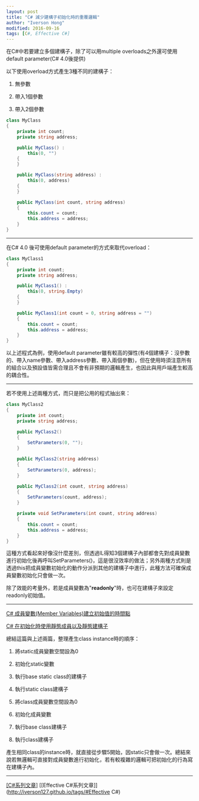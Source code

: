 ```yaml
---
layout: post
title: "C# 減少建構子初始化時的重覆邏輯"
author: "Iverson Hong"
modified: 2016-09-16
tags: [C#, Effective C#]
---
```


在C#中若要建立多個建構子，除了可以用multiple overloads之外還可使用default parameter(C# 4.0後提供)

以下使用overload方式產生3種不同的建構子：

1. 無參數

2. 帶入1個參數

3. 帶入2個參數

~~~csharp
class MyClass
{
    private int count;
    private string address;

    public MyClass() :
        this(0, "")
    {
    }

    public MyClass(string address) :
        this(0, address)
    {
    }

    public MyClass(int count, string address)
    {
        this.count = count;
        this.address = address;
    }
}
~~~

----------

在C# 4.0 後可使用default parameter的方式來取代overload：

~~~csharp
class MyClass1
{
    private int count;
    private string address;

    public MyClass1() :
        this(0, string.Empty)
    {
    }

    public MyClass1(int count = 0, string address = "")
    {
        this.count = count;
        this.address = address;
    }
}
~~~

以上述程式為例，使用default parameter雖有較高的彈性(有4個建構子：沒參數的、帶入name參數、帶入address參數、帶入兩個參數)，但在使用時須注意所有的組合以及預設值皆需合理且不會有非預期的邏輯產生，也因此與用戶端產生較高的耦合性。

----------

若不使用上述兩種方式，而只是把公用的程式抽出來：

~~~csharp
class MyClass2
{
    private int count;
    private string address;

    public MyClass2() 
    {
        SetParameters(0, "");
    }

    public MyClass2(string address)
    {
        SetParameters(0, address);
    }

    public MyClass2(int count, string address)
    {
        SetParameters(count, address);
    }

    private void SetParameters(int count, string address)
    {
        this.count = count;
        this.address = address;
    }
}
~~~

這種方式看起來好像沒什麼差別，但透過IL得知3個建構子內部都會先對成員變數進行初始化後再呼叫SetParameters()，這是很沒效率的做法；另外兩種方式則是透過this把成員變數初始化的動作分派到其他的建構子中進行，此種方法可確保成員變數初始化只會做一次。

除了效能的考量外，若是成員變數為"**readonly**"時，也可在建構子來設定readonly初始值。

----------

[C# 成員變數(Member Variables)建立初始值的時間點](http://iverson127.github.io/CSharp_Effective_Item12/)

[C# 在初始化時使用靜態成員以及靜態建構子](http://iverson127.github.io/CSharp_Effective_Item13/)

總結這篇與上述兩篇，整理產生class instance時的順序：

1. 將static成員變數空間設為0

2. 初始化static變數

3. 執行base static class的建構子

4. 執行static class建構子

5. 將class成員變數空間設為0

6. 初始化成員變數

7. 執行base class建構子

8. 執行class建構子

產生相同class的instance時，就直接從步驟5開始，因static只會做一次。總結來說若無邏輯可直接對成員變數進行初始化，若有較複雜的邏輯可把初始化的行為寫在建構子內。

----------

[[C#系列文章]](http://iverson127.github.io/tags/#C#)
[[Effective C#系列文章]](http://iverson127.github.io/tags/#Effective C#)